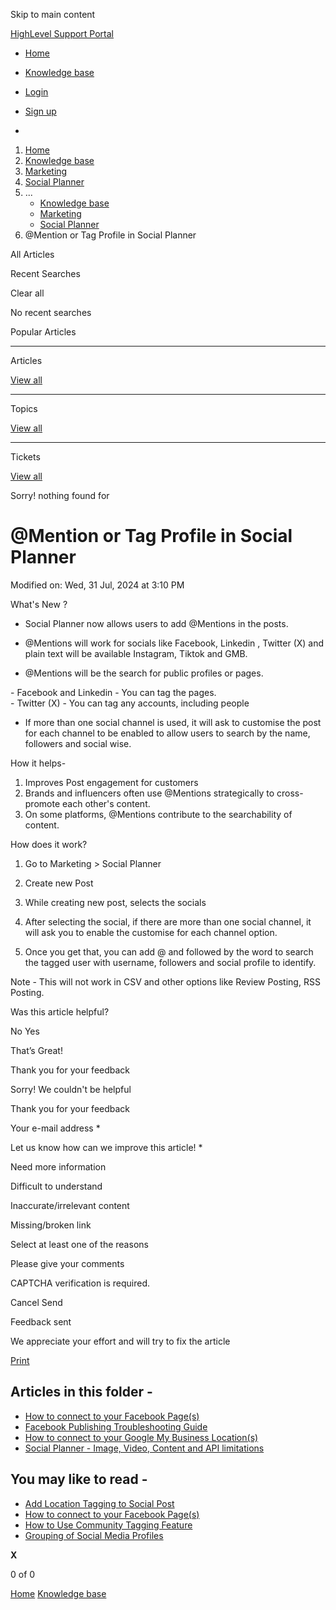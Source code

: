 Skip to main content

[ HighLevel Support Portal ](https://help.gohighlevel.com)

  * [ Home ](/support/home)
  * [ Knowledge base ](/support/solutions)

  * [Login](/support/login)
  * [Sign up](/support/signup)
  * 

  1. [Home](/support/home)
  2. [Knowledge base](/support/solutions)
  3. [Marketing](/support/solutions/48000449565)
  4. [Social Planner](/support/solutions/folders/48000684282)
  5. ... 
     * [Knowledge base](/support/solutions)
     * [Marketing](/support/solutions/48000449565)
     * [Social Planner](/support/solutions/folders/48000684282)
  6. @Mention or Tag Profile in Social Planner

All  Articles 

Recent Searches

Clear all

No recent searches

Popular Articles

* * *

Articles

[View all](/support/search/solutions)

* * *

Topics

[View all](/support/search/topics)

* * *

Tickets

[View all](/support/search/tickets)

Sorry! nothing found for   

# @Mention or Tag Profile in Social Planner

Modified on: Wed, 31 Jul, 2024 at 3:10 PM

What's New ?

  * Social Planner now allows users to add @Mentions in the posts.
  * @Mentions will work for socials like Facebook, Linkedin , Twitter (X) and plain text will be available Instagram, Tiktok and GMB.

  * @Mentions will be the search for public profiles or pages.  
  
\- Facebook and Linkedin - You can tag the pages.  
\- Twitter (X) - You can tag any accounts, including people  

  * If more than one social channel is used, it will ask to customise the post for each channel to be enabled to allow users to search by the name, followers and social wise.

How it helps-

  1. Improves Post engagement for customers
  2. Brands and influencers often use @Mentions strategically to cross-promote each other's content.
  3. On some platforms, @Mentions contribute to the searchability of content.

How does it work?

  1. Go to Marketing > Social Planner  

  2. Create new Post  

  3. While creating new post, selects the socials
  4. After selecting the social, if there are more than one social channel, it will ask you to enable the customise for each channel option.

  5. Once you get that, you can add @ and followed by the word to search the tagged user with username, followers and social profile to identify.

Note - This will not work in CSV and other options like Review Posting, RSS Posting. 

Was this article helpful?

No  Yes 

That’s Great!

Thank you for your feedback

Sorry! We couldn't be helpful

Thank you for your feedback

Your e-mail address *

Let us know how can we improve this article! *

Need more information 

Difficult to understand 

Inaccurate/irrelevant content 

Missing/broken link 

Select at least one of the reasons 

Please give your comments 

CAPTCHA verification is required. 

Cancel  Send 

Feedback sent

We appreciate your effort and will try to fix the article

[Print](javascript:print\(\))

## Articles in this folder -

  * [How to connect to your Facebook Page(s)](/support/solutions/articles/48001210327-how-to-connect-to-your-facebook-page-s-)
  * [Facebook Publishing Troubleshooting Guide](/support/solutions/articles/48001210328-facebook-publishing-troubleshooting-guide)
  * [How to connect to your Google My Business Location(s)](/support/solutions/articles/48001210325-how-to-connect-to-your-google-my-business-location-s-)
  * [Social Planner - Image, Video, Content and API limitations](/support/solutions/articles/48001210585-social-planner-image-video-content-and-api-limitations)

## You may like to read -

  * [Add Location Tagging to Social Post](/support/solutions/articles/155000002665-add-location-tagging-to-social-post)
  * [How to connect to your Facebook Page(s)](/support/solutions/articles/48001210327-how-to-connect-to-your-facebook-page-s-)
  * [How to Use Community Tagging Feature](/support/solutions/articles/155000001051-how-to-use-community-tagging-feature)
  * [Grouping of Social Media Profiles](/support/solutions/articles/48001215735-grouping-of-social-media-profiles)

**X**

0 of 0 []()

[Home](/support/home) [Knowledge base](/support/solutions)
